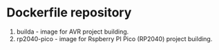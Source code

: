 Dockerfile repository
========================

1. builda - image for AVR project building.
2. rp2040-pico - image for Rspberry PI Pico (RP2040) project building.